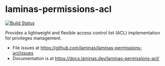 # laminas-permissions-acl

[![Build Status](https://github.com/laminas/laminas-permissions-acl/actions/workflows/continuous-integration.yml/badge.svg)](https://github.com/laminas/laminas-permissions-acl/actions/workflows/continuous-integration.yml)

Provides a lightweight and flexible access control list (ACL) implementation for
privileges management.

- File issues at https://github.com/laminas/laminas-permissions-acl/issues
- Documentation is at https://docs.laminas.dev/laminas-permissions-acl/
